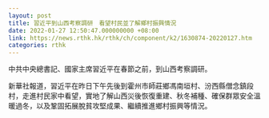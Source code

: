 ```yaml
---
layout: post
title: 習近平到山西考察調研　看望村民並了解鄉村振興情況
date: 2022-01-27 12:50:47.000000000 +08:00
link: https://news.rthk.hk/rthk/ch/component/k2/1630874-20220127.htm
categories: rthk
---
```


中共中央總書記、國家主席習近平在春節之前，到山西考察調研。

新華社報道，習近平在昨日下午先後到霍州市師莊鄉馮南垣村、汾西縣僧念鎮段村，走進村民家中看望，實地了解山西災後恢復重建、秋冬補種、確保群眾安全溫暖過冬，以及鞏固拓展脫貧攻堅成果、繼續推進鄉村振興等情況。
